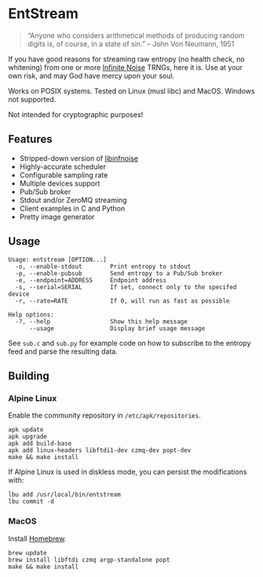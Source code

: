 # EntStream

> “Anyone who considers arithmetical methods of producing random digits is, of course, in a state of sin.” – John Von Neumann, 1951

If you have good reasons for streaming raw entropy (no health check, no whitening) from one or more [Infinite Noise](https://www.crowdsupply.com/13-37/infinite-noise-trng) TRNGs, here it is. Use at your own risk, and may God have mercy upon your soul.

Works on POSIX systems. Tested on Linux (musl libc) and MacOS. Windows not supported.

Not intended for cryptographic purposes!

## Features

- Stripped-down version of [libinfnoise](https://github.com/waywardgeek/infnoise)
- Highly-accurate scheduler
- Configurable sampling rate
- Multiple devices support
- Pub/Sub broker
- Stdout and/or ZeroMQ streaming
- Client examples in C and Python
- Pretty image generator

## Usage

```
Usage: entstream [OPTION...]
  -o, --enable-stdout        Print entropy to stdout
  -p, --enable-pubsub        Send entropy to a Pub/Sub broker
  -e, --endpoint=ADDRESS     Endpoint address
  -s, --serial=SERIAL        If set, connect only to the specifed device
  -r, --rate=RATE            If 0, will run as fast as possible

Help options:
  -?, --help                 Show this help message
      --usage                Display brief usage message
```

See `sub.c` and `sub.py` for example code on how to subscribe to the entropy feed and parse the resulting data.

## Building

### Alpine Linux

Enable the community repository in `/etc/apk/repositories`.

```
apk update
apk upgrade
apk add build-base
apk add linux-headers libftdi1-dev czmq-dev popt-dev
make && make install
```

If Alpine Linux is used in diskless mode, you can persist the modifications with:

```
lbu add /usr/local/bin/entstream
lbu commit -d
```

### MacOS

Install [Homebrew](https://brew.sh/).

```
brew update
brew install libftdi czmq argp-standalone popt
make && make install
```
